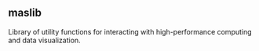 ## maslib

Library of utility functions for interacting with high-performance computing and data visualization.
